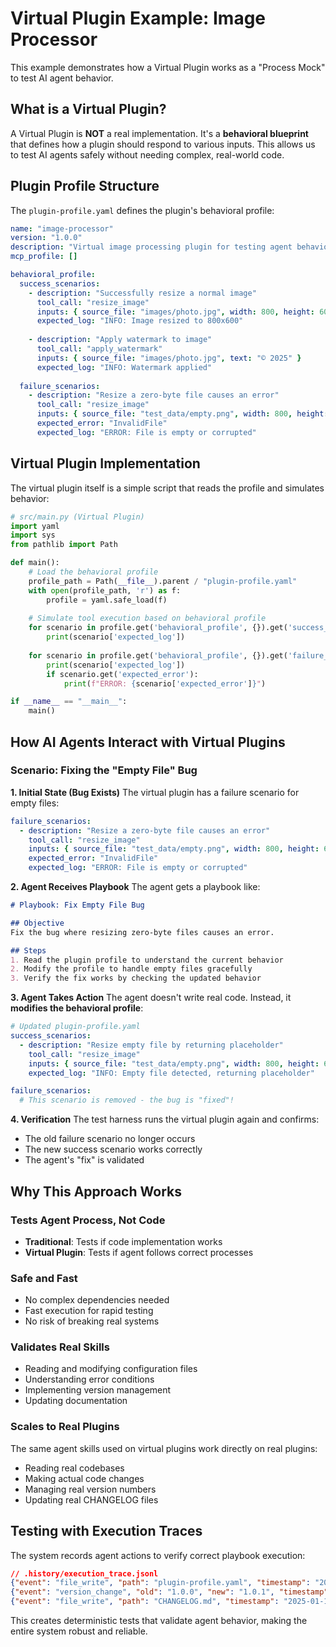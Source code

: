 # Virtual Plugin Example: Image Processor

This example demonstrates how a Virtual Plugin works as a "Process Mock" to test AI agent behavior.

## What is a Virtual Plugin?

A Virtual Plugin is **NOT** a real implementation. It's a **behavioral blueprint** that defines how a plugin should respond to various inputs. This allows us to test AI agents safely without needing complex, real-world code.

## Plugin Profile Structure

The `plugin-profile.yaml` defines the plugin's behavioral profile:

```yaml
name: "image-processor"
version: "1.0.0"
description: "Virtual image processing plugin for testing agent behavior"
mcp_profile: []

behavioral_profile:
  success_scenarios:
    - description: "Successfully resize a normal image"
      tool_call: "resize_image"
      inputs: { source_file: "images/photo.jpg", width: 800, height: 600 }
      expected_log: "INFO: Image resized to 800x600"
      
    - description: "Apply watermark to image"
      tool_call: "apply_watermark"
      inputs: { source_file: "images/photo.jpg", text: "© 2025" }
      expected_log: "INFO: Watermark applied"
      
  failure_scenarios:
    - description: "Resize a zero-byte file causes an error"
      tool_call: "resize_image"
      inputs: { source_file: "test_data/empty.png", width: 800, height: 600 }
      expected_error: "InvalidFile"
      expected_log: "ERROR: File is empty or corrupted"
```

## Virtual Plugin Implementation

The virtual plugin itself is a simple script that reads the profile and simulates behavior:

```python
# src/main.py (Virtual Plugin)
import yaml
import sys
from pathlib import Path

def main():
    # Load the behavioral profile
    profile_path = Path(__file__).parent / "plugin-profile.yaml"
    with open(profile_path, 'r') as f:
        profile = yaml.safe_load(f)
    
    # Simulate tool execution based on behavioral profile
    for scenario in profile.get('behavioral_profile', {}).get('success_scenarios', []):
        print(scenario['expected_log'])
    
    for scenario in profile.get('behavioral_profile', {}).get('failure_scenarios', []):
        print(scenario['expected_log'])
        if scenario.get('expected_error'):
            print(f"ERROR: {scenario['expected_error']}")

if __name__ == "__main__":
    main()
```

## How AI Agents Interact with Virtual Plugins

### Scenario: Fixing the "Empty File" Bug

**1. Initial State (Bug Exists)**
The virtual plugin has a failure scenario for empty files:

```yaml
failure_scenarios:
  - description: "Resize a zero-byte file causes an error"
    tool_call: "resize_image"
    inputs: { source_file: "test_data/empty.png", width: 800, height: 600 }
    expected_error: "InvalidFile"
    expected_log: "ERROR: File is empty or corrupted"
```

**2. Agent Receives Playbook**
The agent gets a playbook like:

```markdown
# Playbook: Fix Empty File Bug

## Objective
Fix the bug where resizing zero-byte files causes an error.

## Steps
1. Read the plugin profile to understand the current behavior
2. Modify the profile to handle empty files gracefully
3. Verify the fix works by checking the updated behavior
```

**3. Agent Takes Action**
The agent doesn't write real code. Instead, it **modifies the behavioral profile**:

```yaml
# Updated plugin-profile.yaml
success_scenarios:
  - description: "Resize empty file by returning placeholder"
    tool_call: "resize_image"
    inputs: { source_file: "test_data/empty.png", width: 800, height: 600 }
    expected_log: "INFO: Empty file detected, returning placeholder"

failure_scenarios:
  # This scenario is removed - the bug is "fixed"!
```

**4. Verification**
The test harness runs the virtual plugin again and confirms:
- The old failure scenario no longer occurs
- The new success scenario works correctly
- The agent's "fix" is validated

## Why This Approach Works

### Tests Agent Process, Not Code
- **Traditional**: Tests if code implementation works
- **Virtual Plugin**: Tests if agent follows correct processes

### Safe and Fast
- No complex dependencies needed
- Fast execution for rapid testing
- No risk of breaking real systems

### Validates Real Skills
- Reading and modifying configuration files
- Understanding error conditions
- Implementing version management
- Updating documentation

### Scales to Real Plugins
The same agent skills used on virtual plugins work directly on real plugins:
- Reading real codebases
- Making actual code changes
- Managing real version numbers
- Updating real CHANGELOG files

## Testing with Execution Traces

The system records agent actions to verify correct playbook execution:

```json
// .history/execution_trace.jsonl
{"event": "file_write", "path": "plugin-profile.yaml", "timestamp": "2025-01-15T10:30:00Z"}
{"event": "version_change", "old": "1.0.0", "new": "1.0.1", "timestamp": "2025-01-15T10:30:01Z"}
{"event": "file_write", "path": "CHANGELOG.md", "timestamp": "2025-01-15T10:30:02Z"}
```

This creates deterministic tests that validate agent behavior, making the entire system robust and reliable.